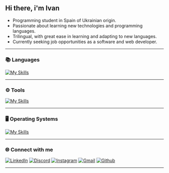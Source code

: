 ## Hi there, i'm Ivan 

- Programming student in Spain of Ukrainian origin.
- Passionate about learning new technologies and programming languages.
- Trilingual, with great ease in learning and adapting to new languages.
- Currently seeking job opportunities as a software and web developer.

---

### 📚 Languages
[![My Skills](https://skillicons.dev/icons?i=html,css,js,c,cpp,cs,php,mysql,python,java)](https://skillicons.dev)

---

### ⚙️ Tools
[![My Skills](https://skillicons.dev/icons?i=aws,eclipse,unity,visualstudio,vscode,bootstrap,git)](https://skillicons.dev)

---

### 🖥️ Operating Systems
[![My Skills](https://skillicons.dev/icons?i=windows,linux,ubuntu)](https://skillicons.dev)

---

### 🌐 Connect with me
[![LinkedIn](https://skillicons.dev/icons?i=linkedin)](https://www.linkedin.com/in/ivan-kosolovskyy-fetsyk-b24325222/) 
[![Discord](https://skillicons.dev/icons?i=discord)](https://discord.gg/FDAn8q6e) 
[![Instagram](https://skillicons.dev/icons?i=instagram)](https://www.instagram.com/ivankosofetsyk/) 
[![Gmail](https://skillicons.dev/icons?i=gmail)](mailto:kosoivan12@gmail.com) 
[![Github](https://skillicons.dev/icons?i=github)](https://github.com/donivanovich) 

---

